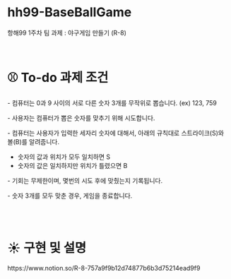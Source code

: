 # hh99-BaseBallGame
항해99 1주차 팀 과제 : 야구게임 만들기 (R-8)

</br>

<h1>⚾️ To-do 과제 조건</h1>
<p>- 컴퓨터는 0과 9 사이의 서로 다른 숫자 3개를 무작위로 뽑습니다. (ex) 123, 759</p>
<p>- 사용자는 컴퓨터가 뽑은 숫자를 맞추기 위해 시도합니다.</p>
<p>- 컴퓨터는 사용자가 입력한 세자리 숫자에 대해서, 아래의 규칙대로 스트라이크(S)와 볼(B)를 알려줍니다.</p>
<ul>
    <li> 숫자의 값과 위치가 모두 일치하면 S</li>
    <li> 숫자의 값은 일치하지만 위치가 틀렸으면 B</li>
</ul>
<p>- 기회는 무제한이며, 몇번의 시도 후에 맞췄는지 기록됩니다.</p>
<p>- 숫자 3개를 모두 맞춘 경우, 게임을 종료합니다.</p>

</br>
</br>

<h1>☀️ 구현 및 설명</h1>
https://www.notion.so/R-8-757a9f9b12d74877b6b3d75214ead9f9
